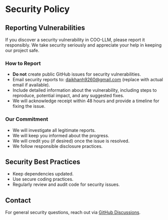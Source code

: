 # Security Policy

## Reporting Vulnerabilities

If you discover a security vulnerability in COO-LLM, please report it responsibly. We take security seriously and appreciate your help in keeping our project safe.

### How to Report

- **Do not** create public GitHub issues for security vulnerabilities.
- Email security reports to: [daikhanh9260@gmail.com](mailto:daikhanh9260@gmail.com) (replace with actual email if available).
- Include detailed information about the vulnerability, including steps to reproduce, potential impact, and any suggested fixes.
- We will acknowledge receipt within 48 hours and provide a timeline for fixing the issue.

### Our Commitment

- We will investigate all legitimate reports.
- We will keep you informed about the progress.
- We will credit you (if desired) once the issue is resolved.
- We follow responsible disclosure practices.

## Security Best Practices

- Keep dependencies updated.
- Use secure coding practices.
- Regularly review and audit code for security issues.

## Contact

For general security questions, reach out via [GitHub Discussions](https://github.com/coo-llm/coo-llm-main/discussions).